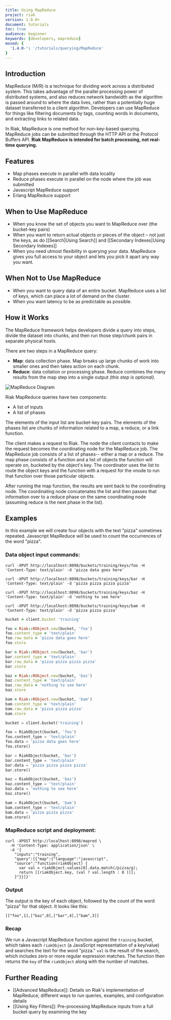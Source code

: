 ```yaml
---
title: Using MapReduce
project: riak
version: 1.0.0+
document: tutorials
toc: true
audience: beginner
keywords: [developers, mapreduce]
moved: {
  '1.4.0-': '/tutorials/querying/MapReduce'
}
---
```


## Introduction

MapReduce (M/R) is a technique for dividing work across a distributed system. This takes advantage of the parallel processing power of distributed systems, and also reduces network bandwidth as the algorithm is passed around to where the data lives, rather than a potentially huge dataset transferred to a client algorithm. Developers can use MapReduce for things like filtering documents by tags, counting words in documents, and extracting links to related data.

In Riak, MapReduce is one method for non-key-based querying. MapReduce jobs can be submitted through the HTTP API or the Protocol Buffers API. **Riak MapReduce is intended for batch processing, not real-time querying.**

## Features

* Map phases execute in parallel with data locality
* Reduce phases execute in parallel on the node where the job was submitted
* Javascript MapReduce support
* Erlang MapReduce support

## When to Use MapReduce

* When you know the set of objects you want to MapReduce over (the bucket-key pairs)
* When you want to return actual objects or pieces of the object – not just the keys, as do [[Search|Using Search]] and [[Secondary Indexes|Using Secondary Indexes]]
* When you need utmost flexibility in querying your data. MapReduce gives you full access to your object and lets you pick it apart any way you want.

## When Not to Use MapReduce

* When you want to query data of an entire bucket. MapReduce uses a list of keys, which can place a lot of demand on the cluster.
* When you want latency to be as predictable as possible.

## How it Works

The MapReduce framework helps developers divide a query into steps, divide the dataset into chunks, and then run those step/chunk pairs in separate physical hosts.

There are two steps in a MapReduce query:

* **Map**: data collection phase. Map breaks up large chunks of work into smaller ones and then takes action on each chunk.
* **Reduce**: data collation or processing phase. Reduce combines the many results from the map step into a single output _(this step is optional)_.

![MapReduce Diagram](/images/MapReduce-diagram.png)

Riak MapReduce queries have two components:

* A list of inputs
* A list of phases

The elements of the input list are bucket-key pairs. The elements of the phases list are chunks of information related to a map, a reduce, or a link function.

The client makes a request to Riak. The node the client contacts to make the request becomes the coordinating node for the MapReduce job. The MapReduce job consists of a list of phases-- either a map or a reduce. The map phase consists of a function and a list of objects the function will operate on, bucketed by the object's key. The coordinator uses the list to route the object keys and the function with a request for the vnode to run that function over those particular objects.

After running the map function, the results are sent back to the coordinating node. The coordinating node concatenates the list and then passes that information over to a reduce phase on the same coordinating node (assuming reduce is the next phase in the list).

## Examples

In this example we will create four objects with the text "pizza" sometimes repeated. Javascript MapReduce will be used to count the occurrences of the word "pizza".

### Data object input commands:

```curl
curl -XPUT http://localhost:8098/buckets/training/keys/foo -H 'Content-Type: text/plain' -d 'pizza data goes here'

curl -XPUT http://localhost:8098/buckets/training/keys/bar -H 'Content-Type: text/plain' -d 'pizza pizza pizza pizza'

curl -XPUT http://localhost:8098/buckets/training/keys/baz -H 'Content-Type: text/plain' -d 'nothing to see here'

curl -XPUT http://localhost:8098/buckets/training/keys/bam -H 'Content-Type: text/plain' -d 'pizza pizza pizza'
```

```ruby
bucket = client.bucket 'training'

foo = Riak::RObject.new(bucket, 'foo')
foo.content_type = 'text/plain'
foo.raw_data = 'pizza data goes here'
foo.store

bar = Riak::RObject.new(bucket, 'bar')
bar.content_type = 'text/plain'
bar.raw_data = 'pizza pizza pizza pizza'
bar.store

baz = Riak::RObject.new(bucket, 'baz')
baz.content_type = 'text/plain'
baz.raw_data = 'nothing to see here'
baz.store

bam = Riak::RObject.new(bucket, 'bam')
bam.content_type = 'text/plain'
bam.raw_data = 'pizza pizza pizza'
bam.store
```

```python
bucket = client.bucket('training')

foo = RiakObject(bucket, 'foo')
foo.content_type = 'text/plain'
foo.data = 'pizza data goes here'
foo.store()

bar = RiakObject(bucket, 'bar')
bar.content_type = 'text/plain'
bar.data = 'pizza pizza pizza pizza'
bar.store()

baz = RiakObject(bucket, 'baz')
baz.content_type = 'text/plain'
baz.data = 'nothing to see here'
baz.store()

bam = RiakObject(bucket, 'bam')
bam.content_type = 'text/plain'
bam.data = 'pizza pizza pizza'
bam.store()
```

### MapReduce script and deployment:

```curl
curl -XPOST http://localhost:8098/mapred \
  -H 'Content-Type: application/json' \
  -d '{
    "inputs":"training",
    "query":[{"map":{"language":"javascript",
    "source":"function(riakObject) {
      var val = riakObject.values[0].data.match(/pizza/g);
      return [[riakObject.key, (val ? val.length : 0 )]];
    }"}}]}'
```

### Output

The output is the key of each  object, followed by the count of the word  "pizza" for that object. It looks like this:

```
[["foo",1],["baz",0],["bar",4],["bam",3]]
```

### Recap

We run a Javascript MapReduce function against the `training` bucket, which takes each `riakObject` (a JavaScript representation of a key/value) and searches the text for the word "pizza." `val` is the result of the search, which includes zero or more regular expression matches. The function then returns the `key` of the `riakObject` along with the number of matches.


<!-- ## NEED TO ADD
* Errors
* Tombstones
 -->

## Further Reading

* [[Advanced MapReduce]]: Details on Riak's implementation of MapReduce, different ways to run queries, examples, and configuration details
* [[Using Key Filters]]: Pre-processing MapReduce inputs from a full bucket query by examining the key

